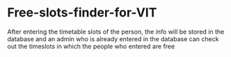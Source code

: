 # Free-slots-finder-for-VIT
After entering the timetable slots of the person, the info will be stored in the database and an admin who is already entered in the database can check out the timeslots in which the people who entered are free
